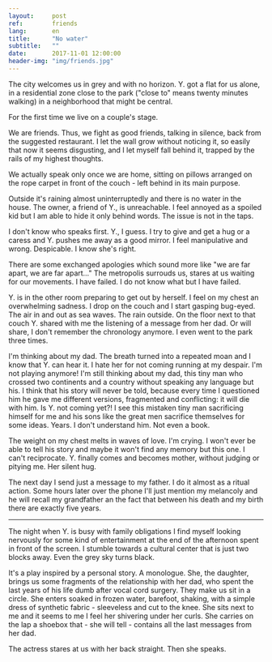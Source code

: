 ```yaml
---
layout:     post
ref:		friends
lang: 		en
title:      "No water"
subtitle:   ""
date:       2017-11-01 12:00:00
header-img: "img/friends.jpg"
---
```


The city welcomes us in grey and with no horizon. Y. got a flat for us alone, in a residential zone close to the park ("close to" means twenty minutes walking) in a neighborhood that might be central. 

For the first time we live on a couple's stage.

We are friends. Thus, we fight as good friends, talking in silence, back from the suggested restaurant. I let the wall grow without noticing it, so easily that now it seems disgusting, and I let myself fall behind it, trapped by the rails of my highest thoughts.

We actually speak only once we are home, sitting on pillows arranged on the rope carpet in front of the couch - left behind in its main purpose.

Outside it's raining almost uninterruptedly and there is no water in the house. The owner, a friend of Y., is unreachable. I feel annoyed as a spoiled kid but I am able to hide it only behind words. The issue is not in the taps.

I don't know who speaks first. Y., I guess. I try to give and get a hug or a caress and Y. pushes me away as a good mirror. I feel manipulative and wrong. Despicable. I know she's right.

There are some exchanged apologies which sound more like "we are far apart, we are far apart..." The metropolis surrouds us, stares at us waiting for our movements. I have failed. I do not know what but I have failed.

Y. is in the other room preparing to get out by herself. I feel on my chest an overwhelming sadness. I drop on the couch and I start gasping bug-eyed. The air in and out as sea waves. The rain outside. On the floor next to that couch Y. shared with me the listening of a message from her dad. Or will share, I don't remember the chronology anymore. I even went to the park three times. 

I'm thinking about my dad. The breath turned into a repeated moan and I know that Y. can hear it. I hate her for not coming running at my despair. I'm not playing anymore! I'm still thinking about my dad, this tiny man who crossed two continents and a country without speaking any language but his. I think that his story will never be told, because every time I questioned him he gave me different versions, fragmented and conflicting: it will die with him. Is Y. not coming yet?! I see this mistaken tiny man sacrificing himself for me and his sons like the great men sacrifice themselves for some ideas. Years. I don't understand him. Not even a book.

The weight on my chest melts in waves of love. I'm crying. I won't ever be able to tell his story and maybe it won't find any memory but this one. I can't reciprocate. Y. finally comes and becomes mother, without judging or pitying me. Her silent hug.

The next day I send just a message to my father. I do it almost as a ritual action. Some hours later over the phone I'll just mention my melancoly and he will recall my grandfather an the fact that between his death and my birth there are exactly five years.

---

The night when Y. is busy with family obligations I find myself looking nervously for some kind of entertainment at the end of the afternoon spent in front of the screen. I stumble towards a cultural center that is just two blocks away. Even the grey sky turns black.

It's a play inspired by a personal story. A monologue. She, the daughter, brings us some fragments of the relationship with her dad, who spent the last years of his life dumb after vocal cord surgery. They make us sit in a circle. She enters soaked in frozen water, barefoot, shaking, with a simple dress of synthetic fabric - sleeveless and cut to the knee. She sits next to me and it seems to me I feel her shivering under her curls. She carries on the lap a shoebox that - she will tell - contains all the last messages from her dad.

The actress stares at us with her back straight. Then she speaks.

